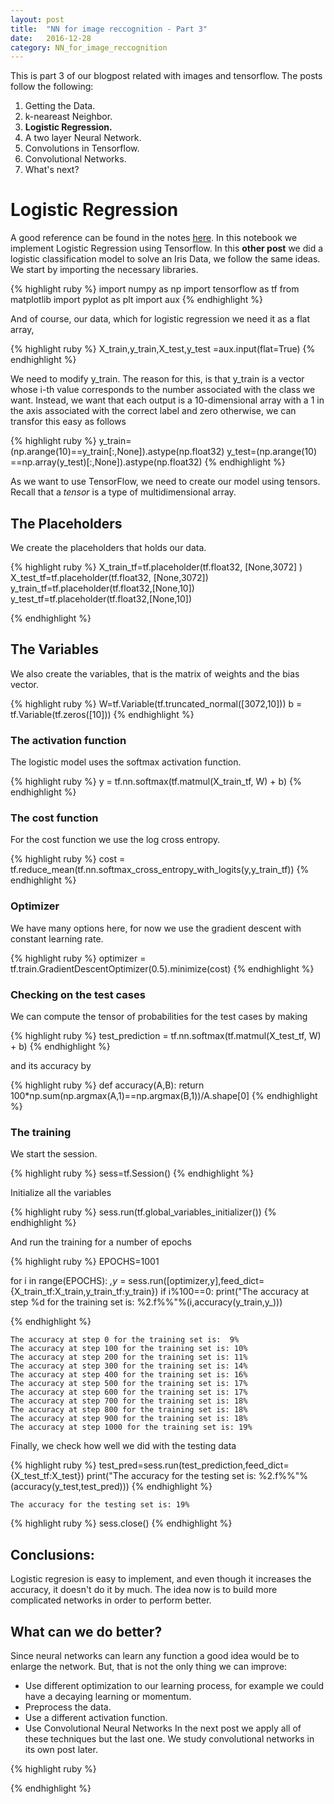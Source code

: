 ```yaml
---
layout: post
title:  "NN for image reccognition - Part 3"
date:   2016-12-28
category: NN_for_image_reccognition
---
```


This is part 3 of our blogpost related with images and tensorflow. The posts follow the following:

1. Getting the Data.
2. k-neareast Neighbor.
3. **Logistic Regression.**
4. A two layer Neural Network.
5. Convolutions in Tensorflow.
6. Convolutional Networks.
7. What's next?

# Logistic Regression

A good reference can be found in the notes [here](http://cs231n.github.io/linear-classify/). In this notebook we implement Logistic Regression using Tensorflow. In this **other post** we did a logistic classification model to solve an Iris Data, we follow the same ideas. We start by importing the necessary libraries.


{% highlight ruby %}
import numpy as np
import tensorflow as tf
from matplotlib import pyplot as plt
import aux
{% endhighlight %}

And of course, our data, which for logistic regression we need it as a flat array,


{% highlight ruby %}
X_train,y_train,X_test,y_test =aux.input(flat=True)
{% endhighlight %}

We need to modify y_train. The reason for this, is that y_train is a vector whose i-th value corresponds to the number associated with the class we want. Instead, we want that each output is a 10-dimensional array with a 1 in the axis associated with the correct label and zero otherwise, we can transfor this easy as follows


{% highlight ruby %}
y_train=(np.arange(10)==y_train[:,None]).astype(np.float32)
y_test=(np.arange(10) ==np.array(y_test)[:,None]).astype(np.float32)
{% endhighlight %}

As we want to use TensorFlow, we need to create our model using tensors. Recall that a *tensor* is a type of multidimensional array.  

## The Placeholders

We create the placeholders that holds our data.


{% highlight ruby %}
X_train_tf=tf.placeholder(tf.float32, [None,3072] )
X_test_tf=tf.placeholder(tf.float32, [None,3072])
y_train_tf=tf.placeholder(tf.float32,[None,10])
y_test_tf=tf.placeholder(tf.float32,[None,10])

{% endhighlight %}

## The Variables

We also create the variables, that is the matrix of weights and the bias vector.


{% highlight ruby %}
W=tf.Variable(tf.truncated_normal([3072,10]))
b = tf.Variable(tf.zeros([10]))
{% endhighlight %}

### The activation function

The logistic model uses the softmax activation function.


{% highlight ruby %}
y = tf.nn.softmax(tf.matmul(X_train_tf, W) + b)
{% endhighlight %}

### The cost function

For the cost function we use the log cross entropy.


{% highlight ruby %}
cost = tf.reduce_mean(tf.nn.softmax_cross_entropy_with_logits(y,y_train_tf))
{% endhighlight %}

### Optimizer

We have many options here, for now we use the gradient descent with constant learning rate.


{% highlight ruby %}
optimizer = tf.train.GradientDescentOptimizer(0.5).minimize(cost)
{% endhighlight %}

### Checking on the test cases

We can compute the tensor of probabilities for the test cases by making


{% highlight ruby %}
test_prediction = tf.nn.softmax(tf.matmul(X_test_tf, W) + b)
{% endhighlight %}

and its accuracy by


{% highlight ruby %}
def accuracy(A,B):
    return 100*np.sum(np.argmax(A,1)==np.argmax(B,1))/A.shape[0]
{% endhighlight %}

### The training

We start the session.


{% highlight ruby %}
sess=tf.Session()
{% endhighlight %}

Initialize all the variables


{% highlight ruby %}
sess.run(tf.global_variables_initializer())
{% endhighlight %}

And run the training for a number of epochs


{% highlight ruby %}
EPOCHS=1001

for i in range(EPOCHS):
    _,y_ = sess.run([optimizer,y],feed_dict={X_train_tf:X_train,y_train_tf:y_train})
    if i%100==0:
        print("The accuracy at step %d for the training set is: %2.f%%"%(i,accuracy(y_train,y_)))

{% endhighlight %}

    The accuracy at step 0 for the training set is:  9%
    The accuracy at step 100 for the training set is: 10%
    The accuracy at step 200 for the training set is: 11%
    The accuracy at step 300 for the training set is: 14%
    The accuracy at step 400 for the training set is: 16%
    The accuracy at step 500 for the training set is: 17%
    The accuracy at step 600 for the training set is: 17%
    The accuracy at step 700 for the training set is: 18%
    The accuracy at step 800 for the training set is: 18%
    The accuracy at step 900 for the training set is: 18%
    The accuracy at step 1000 for the training set is: 19%


Finally, we check how well we did with the testing data


{% highlight ruby %}
test_pred=sess.run(test_prediction,feed_dict={X_test_tf:X_test})
print("The accuracy for the testing set is: %2.f%%"%(accuracy(y_test,test_pred)))
{% endhighlight %}

    The accuracy for the testing set is: 19%



{% highlight ruby %}
sess.close()
{% endhighlight %}

## Conclusions:

Logistic regresion is easy to implement, and even though it increases the accuracy, it doesn't do it by much. The idea now is to build more complicated networks in order to perform better.

## What can we do better?

Since neural networks can learn any function a good idea would be to enlarge the network. But, that is not the only thing we can improve:
- Use different optimization to our learning process, for example we could have a decaying learning or momentum. 
- Preprocess the data.
- Use a different activation function.
- Use Convolutional Neural Networks
In the next post we apply all of these techniques but the last one. We study convolutional networks in its own post later.


{% highlight ruby %}

{% endhighlight %}
